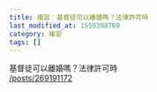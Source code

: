 ```yaml
---
title: 複習：基督徒可以離婚嗎？法律許可時
last_modified_at: 1559398769
category: 複習
tags: []
---
```


<p>基督徒可以離婚嗎？法律許可時<br/>
<a href="/posts/269191172" target="_blank">/posts/269191172</a></p>
<p> </p>
